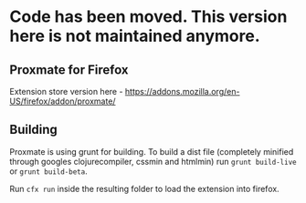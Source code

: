 # Code has been moved. This version here is not maintained anymore.

## Proxmate for Firefox

Extension store version here - https://addons.mozilla.org/en-US/firefox/addon/proxmate/

## Building

Proxmate is using grunt for building. To build a dist file (completely minified through googles clojurecompiler, cssmin and htmlmin) run `grunt build-live` or `grunt build-beta`.

Run `cfx run` inside the resulting folder to load the extension into firefox. 
